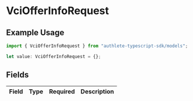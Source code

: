 # VciOfferInfoRequest

## Example Usage

```typescript
import { VciOfferInfoRequest } from "authlete-typescript-sdk/models";

let value: VciOfferInfoRequest = {};
```

## Fields

| Field       | Type        | Required    | Description |
| ----------- | ----------- | ----------- | ----------- |